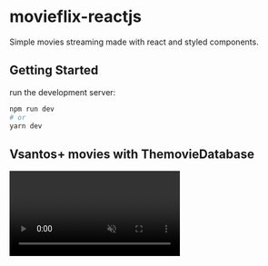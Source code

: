 # movieflix-reactjs

Simple movies streaming made with react and styled components.

## Getting Started

run the development server:

```bash
npm run dev
# or
yarn dev
```

## Vsantos+ movies with ThemovieDatabase

<video src="./public/preview.mp4" autoplay muted nocontrols />

## 🛠️ Tecnologies

```
Styled Components and ReactJS

```

## 📝 LICENSE

```
 The MIT License (MIT)

Copyright (c) 2015 Chris Kibble

Permission is hereby granted, free of charge, to any person obtaining a copy of this software and associated documentation files (the "Software"), to deal in the Software without restriction, including without limitation the rights to use, copy, modify, merge, publish, distribute, sublicense, and/or sell copies of the Software, and to permit persons to whom the Software is furnished to do so, subject to the following conditions:

The above copyright notice and this permission notice shall be included in all copies or substantial portions of the Software.

THE SOFTWARE IS PROVIDED "AS IS", WITHOUT WARRANTY OF ANY KIND, EXPRESS OR IMPLIED, INCLUDING BUT NOT LIMITED TO THE WARRANTIES OF MERCHANTABILITY, FITNESS FOR A PARTICULAR PURPOSE AND NONINFRINGEMENT. IN NO EVENT SHALL THE AUTHORS OR COPYRIGHT HOLDERS BE LIABLE FOR ANY CLAIM, DAMAGES OR OTHER LIABILITY, WHETHER IN AN ACTION OF CONTRACT, TORT OR OTHERWISE, ARISING FROM, OUT OF OR IN CONNECTION WITH THE SOFTWARE OR THE USE OR OTHER DEALINGS IN THE SOFTWARE.
```
